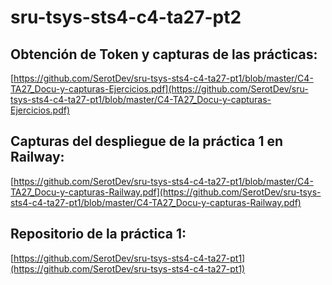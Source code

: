 # sru-tsys-sts4-c4-ta27-pt2

## Obtención de Token y capturas de las prácticas:
[https://github.com/SerotDev/sru-tsys-sts4-c4-ta27-pt1/blob/master/C4-TA27_Docu-y-capturas-Ejercicios.pdf](https://github.com/SerotDev/sru-tsys-sts4-c4-ta27-pt1/blob/master/C4-TA27_Docu-y-capturas-Ejercicios.pdf)

## Capturas del despliegue de la práctica 1 en Railway:
[https://github.com/SerotDev/sru-tsys-sts4-c4-ta27-pt1/blob/master/C4-TA27_Docu-y-capturas-Railway.pdf](https://github.com/SerotDev/sru-tsys-sts4-c4-ta27-pt1/blob/master/C4-TA27_Docu-y-capturas-Railway.pdf)

## Repositorio de la práctica 1:
[https://github.com/SerotDev/sru-tsys-sts4-c4-ta27-pt1](https://github.com/SerotDev/sru-tsys-sts4-c4-ta27-pt1)
